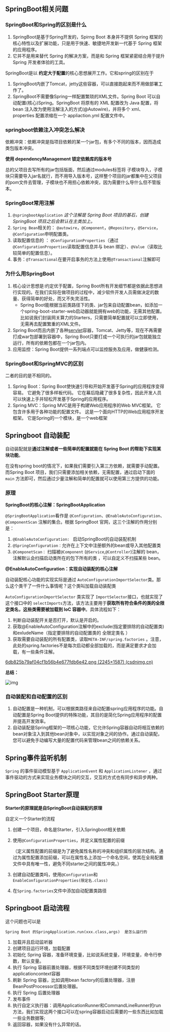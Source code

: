 ## SpringBoot相关问题



### SpringBoot和Spring的区别是什么

1. SpringBoot是基于Spring开发的，Spirng Boot 本身并不提供 Spring 框架的核心特性以及扩展功能，只是用于快速、敏捷地开发新一代基于 Spring 框架的应用程序。
2. 它并不是用来替代 Spring 的解决方案，而是和 Spring 框架紧密结合用于提升 Spring 开发者体验的工具。

SpringBoot是以 **约定大于配置**的核心思想展开工作。它和spring的区别在于

1. SpringBoot内嵌了Tomcat，jetty这些容器，可以直接跑起来而不用做部署工作了。
2. SpringBoot不需要像Spring一样配置繁琐的XML文件。Spring Boot 可以自动配置(核心)Spring。SpringBoot 将原有的 XML 配置改为 Java 配置，将 bean 注入改为使用注解注入的方式(@Autowire)，并将多个 xml、properties 配置浓缩在一个 appliaction.yml 配置文件中。



### springboot依赖注入冲突怎么解决

依赖冲突：依赖冲突是指项目依赖的某一个jar包，有多个不同的版本，因而造成类包版本冲突。

**使用 dependencyManagement 锁定依赖库的版本号**

总的父项目去写所有的jar包括版面，然后通过modules标签将 子模块导入，子模块只需要导入jar名就行，而不用导入版本号，这样整个项目的jar都集中在父项目的pom文件去管理，子模块也不用担心依赖冲突，因为需要什么导什么但不管版本。



### SpringBoot常用注解

1. `@springbootApplication` *这个注解是 Spring Boot 项目的基石，创建 SpringBoot 项目之后会默认在主类加上。*
2. `Spring Bean`相关的： `@autowire`，`@Component`，`@Repository`，`@Service`，`@Configuration`申明配置类。
3. 读取配置信息的 ： `@ConfigurationProperties`（通过`@ConfigurationProperties`读取配置信息并与 bean 绑定）、`@Value`（读取比较简单的配置信息）。
4. 事务：`@Transactional`在要开启事务的方法上使用`@Transactional`注解即可



### 为什么用SpringBoot

1. 核心设计思想是∶约定优于配置，Spring Boot所有开发细节都是依据此思想进行实现的。在我们实际在做项目的过程中，减少软件开发人员需做决定的数量、获得简单的好处，而又不失灵活性。
   - Spring Boot能根据当前类路径下的类、jar包来自动配置bean，如添加一个spring-boot-starter-web启动器就能拥有web的功能，无需其他配置。比如说我们封装网关算力的Starters，只需要简单配置就可以立即使用，无需再去配置繁重的XML文件。
2. Spring Boot而且内嵌了各种[servlet](https://so.csdn.net/so/search?q=servlet&spm=1001.2101.3001.7020)容器，Tomcat、Jetty等，现在不再需要打成war包部署到容器中，Spring Boot只要打成一个可执行的jar包就能独立运行，所有的依赖包都在一个jar包内。
3. 应用监控：Spring Boot提供一系列端点可以监控服务及应用，做健康检测。





### SpringBoot和SpringMVC的区别

二者的目的是不相同的。

1. Spring Boot：Spring Boot使快速引导和开始开发基于Spring的应用程序变得容易。 它避免了很多样板代码。 它在幕后隐藏了很多复杂性，因此开发人员可以快速上手并轻松开发基于Spring的应用程序。
2. Spring MVC：Spring MVC是用于构建Web应用程序的Web MVC框架。 它包含许多用于各种功能的配置文件。 这是一个面向HTTP的Web应用程序开发框架。 它是Spring的一个模块，是一个web框架





## Springboot 自动装配

自动装配就是**通过注解或者一些简单的配置就能在 Spring Boot 的帮助下实现某块功能**。

在没有spring boot的情况下，如果我们需要引入第三方依赖，就需要手动配置。而Spring Boot 项目，我们只需要添加相关依赖，无需配置，通过启动下面的 `main` 方法即可，然后通过少量注解和简单的配置就可以使用第三方提供的功能。



### 原理

**SpringBoot的核心注解：SpringBootApplication**

`@SpringBootApplication`看作是 `@Configuration`、`@EnableAutoConfiguration`、`@ComponentScan` 注解的集合。根据 SpringBoot 官网，这三个注解的作用分别是：

1. `@EnableAutoConfiguration: ` 启动SpringBoot的自动装配机制
2. `@SpringConfiguration：`允许在上下文中注册额外的bean或导入其他配置类
3. `@ComponetScan：` 扫描被`@Component` (`@Service`,`@Controller`)注解的 bean，注解默认会扫描启动类所在的包下所有的类 ，可以自定义不扫描某些 bean。



**@EnableAutoConfiguration：实现自动装配的核心注解**

自动装配核心功能的实现实际是通过 `AutoConfigurationImportSelector`类。那么这个类干了一件什么事情呢？这个类叫加载自动装配类

`AutoConfigurationImportSelector` 类实现了 `ImportSelector`接口，也就实现了这个接口中的 `selectImports`方法，该方法主要用于**获取所有符合条件的类的全限定类名，这些类需要被加载到 IoC 容器中**。具体流程如下：

1. 判断自动装配开关是否打开，默认是开启的。
2. 获取@EnableAutoConfiguration注解中的exclude(指定要排除的自动配置类)和exludeName（指定要排除的自动配置类的 全限定类名 ）
3. 获取需要自动装配的所有配置类，读取`META-INF/spring.factories` 。注意，此处的spring.factories不是每次启动都全部加载的，而是满足要求才会加载，有一些条件注解。



[6db825b79af04cf1b56b4e677fdb6e42.png (2245×1587) (csdnimg.cn)](https://img-blog.csdnimg.cn/6db825b79af04cf1b56b4e677fdb6e42.png?x-oss-process=image/watermark,type_d3F5LXplbmhlaQ,shadow_50,text_Q1NETiBA6J-R6J6C5oG26Zy45LmLamF2YeaBtumcuA==,size_20,color_FFFFFF,t_70,g_se,x_16#pic_center)

**总结：**

![img](https://img-blog.csdnimg.cn/6db825b79af04cf1b56b4e677fdb6e42.png?x-oss-process=image/watermark,type_d3F5LXplbmhlaQ,shadow_50,text_Q1NETiBA6J-R6J6C5oG26Zy45LmLamF2YeaBtumcuA==,size_20,color_FFFFFF,t_70,g_se,x_16#pic_center)







### 自动装配和自动配置的区别

1. 自动配置是一种机制，可以根据类路径来自动配置spring应用程序的功能。自动配置是Spring Boot提供的特殊功能，其目的是简化Spring应用程序的配置并提高开发效率。
2. 自动装配是Spring框架的一项核心功能，它允许Spring容器自动将相互依赖的bean对象注入到其他bean对象中，以实现对象之间的协作。通过自动装配，您可以避免手动编写大量的配置代码来管理bean之间的依赖关系。





## Spring事件监听机制

`Spring` 的事件驱动模型基于 `ApplicationEvent` 和 `ApplicationListener` ，通过事件驱动的方式来实现业务模块之间的交互，交互的方式也有同步和异步两种。







## SpringBoot Starter原理

**Starter的原理就是自SpringBoot自动装配的原理**



自定义一个Starter的流程

1. 创建一个项目，命名是Starter，引入Springboot相关依赖

2. 使用`@ConfigurationProperties`，并定义属性配置的前缀

   （定义属性配置的前缀是为了避免属性名称的冲突和组织属性的层次结构。通过为属性配置添加前缀，可以在属性名上添加一个命名空间，使其在全局配置文件中具有唯一性，避免不同starter之间的属性冲突。）

3. 创建自动配置类吗，使用`@Configuration`和`EnableConfigurationProperties(限定名.class)`

4. 在`Spring.factories`文件中添加自动配置类路径



## Springboot 启动流程

这个问题也可以是

`Spring Boot 的SpringApplication.run(xxx.class,args)  是怎么运行的`



1. 加载并且启动监听器
2. 创建项目运行环境，加载配置
3. 初始化 Spring 容器，准备环境变量，比如说系统变量，环境变量，命令行参数，默认变量。
4. 执行 Spring 容器前置处理器，根据不同类型环境创建不同类型的applicationcontext容器
5. 刷新 Spring 容器，比如调用bean factory的后置处理器，注册BeanPostProcessor后置处理器。
6. 执行 Spring 后置处理器
7. 发布事件
8. 执行自定义执行器：调用ApplicationRunner和CommandLineRunner的run方法，我们实现这两个接口可以在spring容器启动后需要的一些东西比如加载一些业务数据等;
9. 返回容器，如果没有什么异常的话。